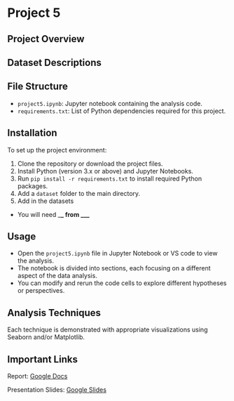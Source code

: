 # Project 5

## Project Overview

## Dataset Descriptions

## File Structure

- `project5.ipynb`: Jupyter notebook containing the analysis code.
- `requirements.txt`: List of Python dependencies required for this project.

## Installation

To set up the project environment:

1. Clone the repository or download the project files.
2. Install Python (version 3.x or above) and Jupyter Notebooks.
3. Run `pip install -r requirements.txt` to install required Python packages.
4. Add a `dataset` folder to the main directory.
5. Add in the datasets

- You will need \_**\_ from \_\_\_**

## Usage

- Open the `project5.ipynb` file in Jupyter Notebook or VS code to view the analysis.
- The notebook is divided into sections, each focusing on a different aspect of the data analysis.
- You can modify and rerun the code cells to explore different hypotheses or perspectives.

## Analysis Techniques

Each technique is demonstrated with appropriate visualizations using Seaborn and/or Matplotlib.

## Important Links

Report: [Google Docs](https://docs.google.com/document/d/1_uHO2i2JKADDBGFWtBEDdWbB4L5rg-0Mrkmxr2xr-Sw/edit?usp=sharing)

Presentation Slides: [Google Slides](https://docs.google.com/presentation/d/1kLN96cSxOZiTaoHfYGIN81VMdP-QEhJb0ISpURfhslg/edit?usp=sharing)

